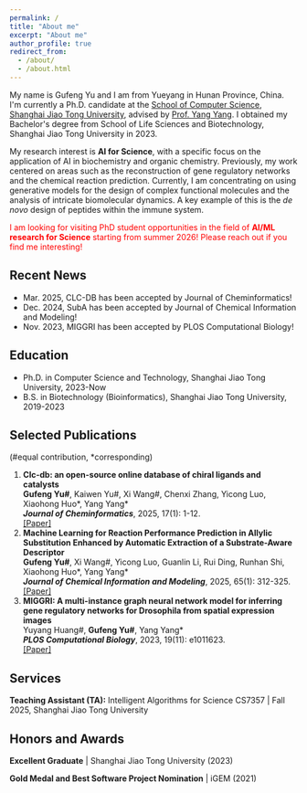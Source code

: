 ```yaml
---
permalink: /
title: "About me"
excerpt: "About me"
author_profile: true
redirect_from: 
  - /about/
  - /about.html
---
```


My name is Gufeng Yu and I am from Yueyang in Hunan Province, China. I'm currently a Ph.D. candidate at the [School of Computer Science](https://www.cs.sjtu.edu.cn/index.aspx), [Shanghai Jiao Tong University](https://www.sjtu.edu.cn/), advised by [Prof. Yang Yang](https://www.cs.sjtu.edu.cn/PeopleDetail.aspx?id=72). I obtained my Bachelor's degree from School of Life Sciences and Biotechnology, Shanghai Jiao Tong University in 2023. 

My research interest is **AI for Science**, with a specific focus on the application of AI in biochemistry and organic chemistry. Previously, my work centered on areas such as the reconstruction of gene regulatory networks and the chemical reaction prediction. Currently, I am concentrating on using generative models for the design of complex functional molecules and the analysis of intricate biomolecular dynamics. A key example of this is the *de novo* design of peptides within the immune system.

<span style="color:red;">
I am looking for visiting PhD student opportunities in the field of <strong>AI/ML research for Science</strong> starting from summer 2026! Please reach out if you find me interesting!
</span>



## Recent News

- Mar. 2025, CLC-DB has been accepted by Journal of Cheminformatics!
- Dec. 2024, SubA has been accepted by Journal of Chemical Information and Modeling!
- Nov. 2023, MIGGRI has been accepted by PLOS Computational Biology!



## Education

- Ph.D. in Computer Science and Technology, Shanghai Jiao Tong University, 2023-Now
- B.S. in Biotechnology (Bioinformatics), Shanghai Jiao Tong University, 2019-2023



## Selected Publications

(#equal contribution, *corresponding)

1. **Clc-db: an open-source online database of chiral ligands and catalysts**  
    **Gufeng Yu#**, Kaiwen Yu#, Xi Wang#, Chenxi Zhang, Yicong Luo, Xiaohong Huo\*, Yang Yang*  
    ***Journal of Cheminformatics***, 2025, 17(1): 1-12.  
    [[Paper]](https://jcheminf.biomedcentral.com/articles/10.1186/s13321-025-00991-9)
5. **Machine Learning for Reaction Performance Prediction in Allylic Substitution Enhanced by Automatic Extraction of a Substrate-Aware Descriptor**  
    **Gufeng Yu#**, Xi Wang#, Yicong Luo, Guanlin Li, Rui Ding, Runhan Shi, Xiaohong Huo\*, Yang Yang*  
    ***Journal of Chemical Information and Modeling***, 2025, 65(1): 312-325.  
    [[Paper]](https://pubs.acs.org/doi/10.1021/acs.jcim.4c02120)
8. **MIGGRI: A multi-instance graph neural network model for inferring gene regulatory networks for Drosophila from spatial expression images**  
    Yuyang Huang#, **Gufeng Yu#**, Yang Yang*  
    ***PLOS Computational Biology***, 2023, 19(11): e1011623.  
    [[Paper]](https://journals.plos.org/ploscompbiol/article?id=10.1371/journal.pcbi.1011623)



## Services

**Teaching Assistant (TA):** Intelligent Algorithms for Science CS7357 | Fall 2025, Shanghai Jiao Tong University



## Honors and Awards

**Excellent Graduate** \| Shanghai Jiao Tong University (2023)

**Gold Medal and Best Software Project Nomination** \| iGEM (2021)
